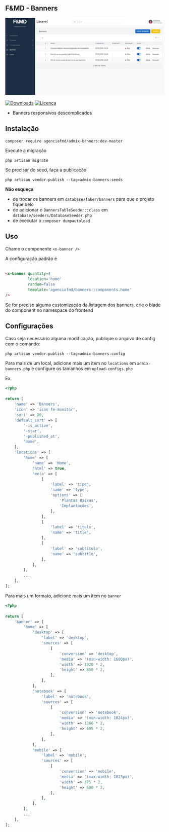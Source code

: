 ## F&MD - Banners

![Área Administrativa](https://github.com/agenciafmd/admix-banners/raw/master/docs/screenshot.png "Área Administrativa")

[![Downloads](https://img.shields.io/packagist/dt/agenciafmd/admix-banners.svg?style=flat-square)](https://packagist.org/packages/agenciafmd/admix-banners)
[![Licença](https://img.shields.io/badge/license-MIT-brightgreen.svg?style=flat-square)](LICENSE.md)

- Banners responsivos descomplicados

## Instalação

```shell script
composer require agenciafmd/admix-banners:dev-master
```

Execute a migração

```shell script
php artisan migrate
```

Se precisar do seed, faça a publicação

```
php artisan vendor:publish --tag=admix-banners:seeds
```

**Não esqueça**

- de trocar os banners em `database/faker/banners` para que o projeto fique belo
- de adicionar o `BannersTableSeeder::class` em `database/seeders/DatabaseSeeder.php`
- de executar o `composer dumpautoload`

## Uso

Chame o componente `<x-banner />`

A configuração padrão é

```html

<x-banner quantity=4
          location='home'
          random=false
          template='agenciafmd/banners::components.home'
/>
```

Se for preciso alguma customização da listagem dos banners, crie o blade do component no namespace do frontend

## Configurações

Caso seja necessário alguma modificação, publique o arquivo de config com o comando:

```shell script
php artisan vendor:publish --tag=admix-banners:config
```

Para mais de um local, adicione mais um item no `locations` em `admix-banners.php` e configure os tamanhos
em `upload-configs.php`

Ex.

```php
<?php

return [
    'name' => 'Banners',
    'icon' => 'icon fe-monitor',
    'sort' => 20,
    'default_sort' => [
        '-is_active',
        '-star',
        '-published_at',
        'name',
    ],
    'locations' => [
        'home' => [
            'name' => 'Home',
            'html' => true,
            'meta' => [
                [
                    'label' => 'tipo',
                    'name' => 'type',
                    'options' => [
                        'Plantas Baixas',
                        'Implantações',
                    ],
                ],
                [
                    'label' => 'título',
                    'name' => 'title',
                ],
                [
                    'label' => 'subtítulo',
                    'name' => 'subtitle',
                ],
            ],
        ],
        ...
    ],
];
```

Para mais um formato, adicione mais um item no `banner`

```php
<?php

return [
    'banner' => [
        'home' => [
            'desktop' => [
                'label' => 'desktop',
                'sources' => [
                    [
                        'conversion' => 'desktop',
                        'media' => '(min-width: 1600px)',
                        'width' => 1920 * 2,
                        'height' => 850 * 2,
                    ],
                ],
            ],
            'notebook' => [
                'label' => 'notebook',
                'sources' => [
                    [
                        'conversion' => 'notebook',
                        'media' => '(min-width: 1024px)',
                        'width' => 1366 * 2,
                        'height' => 605 * 2,
                    ],
                ],
            ],
            'mobile' => [
                'label' => 'mobile',
                'sources' => [
                    [
                        'conversion' => 'mobile',
                        'media' => '(max-width: 1023px)',
                        'width' => 375 * 2,
                        'height' => 600 * 2,
                    ],
                ],
            ],
        ],
        ...
    ],
];
```
